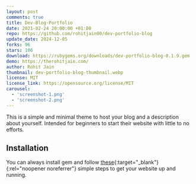 ```yaml
---
layout: post
comments: true
title: Dev-Blog-Portfolio
date: 2021-02-24 20:00:00 +01:00
repo: https://github.com/rohitjain00/dev-portfolio-blog
update_date: 2024-12-05
forks: 96
stars: 106
download: https://rubygems.org/downloads/dev-portfolio-blog-0.1.9.gem
demo: https://therohitjain.com/
author: Rohit Jain
thumbnail: dev-portfolio-blog-thumbnail.webp
license: MIT
license_link: https://opensource.org/license/MIT
carousel:
  - 'screenshot-1.png'
  - 'screenshot-2.png'
---
```


This is a simple and minimal theme to host your blog and a description about yourself. Intended for beginners to start their website with little to no efforts.

## Installation

You can always install gem and follow [these](https://github.com/rohitjain00/dev-portfolio-blog#usage){:target="_blank"}{:rel="noopener noreferrer"} simple steps to get your website up and running.
